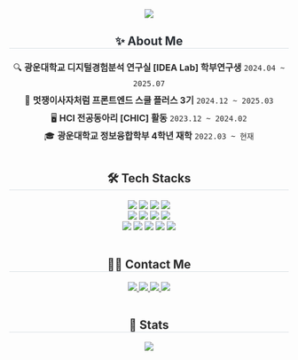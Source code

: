 <div align="center">
    <img src="https://capsule-render.vercel.app/api?type=waving&color=0:dad4ec,100:f3e7e9&height=200&text=Welcome%20to%20Ahyun's%20Github%20👋&animation=fadeIn&fontColor=2A2A2A&fontSize=35" />
</div>

<div align="center">
    <h2 style="border-bottom: 1px solid #d8dee4; color: #282d33;">✨ About Me</h2>
    <div style="font-size: 16px; text-align: center; color: #2A2A2A; line-height: 2.0;">
        🔍 <b>광운대학교 디지털경험분석 연구실 [IDEA Lab] 학부연구생</b> 
        <code>2024.04 ~ 2025.07</code> <br>
        🚀 <b>멋쟁이사자처럼 프론트엔드 스쿨 플러스 3기</b> 
        <code>2024.12 ~ 2025.03</code> <br>
        🖥️ <b>HCI 전공동아리 [CHIC] 활동</b> 
        <code>2023.12 ~ 2024.02</code> <br>
        🎓 <b>광운대학교 정보융합학부 4학년 재학</b>
        <code>2022.03 ~ 현재</code>
    </div>
</div>

<br>

<div align="center">
    <h2 style="border-bottom: 1px solid #d8dee4; color: #2A2A2A;">🛠️ Tech Stacks</h2>
    <div style="margin: 0 auto; text-align: center;">
        <img src="https://img.shields.io/badge/React-61DAFB?style=flat&logo=React&logoColor=white">
        <img src="https://img.shields.io/badge/TypeScript-3178C6?style=flat&logo=TypeScript&logoColor=white">
        <img src="https://img.shields.io/badge/Javascript-F7DF1E?style=flat&logo=Javascript&logoColor=white">
        <img src="https://img.shields.io/badge/Next.js-000000?style=flat&logo=Next.js&logoColor=white">
        <br>
        <img src="https://img.shields.io/badge/HTML5-E34F26?style=flat&logo=HTML5&logoColor=white">
        <img src="https://img.shields.io/badge/CSS3-1572B6?style=flat&logo=CSS3&logoColor=white">
        <img src="https://img.shields.io/badge/Sass-CC6699?style=flat&logo=Sass&logoColor=white">
<img src="https://img.shields.io/badge/Tailwind%20CSS-06B6D4?style=flat&logo=tailwindcss&logoColor=white">        <br>
        <img src="https://img.shields.io/badge/Figma-F24E1E?style=flat&logo=Figma&logoColor=white">
        <img src="https://img.shields.io/badge/Vercel-000000?style=flat&logo=Vercel&logoColor=white">
        <img src="https://img.shields.io/badge/Node.js-339933?style=flat&logo=Node.js&logoColor=white">
        <img src="https://img.shields.io/badge/MongoDB-47A248?style=flat&logo=MongoDB&logoColor=white">
        <img src="https://img.shields.io/badge/MySQL-4479A1?style=flat&logo=MySQL&logoColor=white">
    </div>
</div>

<br>

<div align="center">
    <h2 style="border-bottom: 1px solid #d8dee4; color: #2A2A2A;">🧑‍💻 Contact Me</h2>
    <div align="center">
        <a href="https://velog.io/@nuyhanos">
            <img src="https://img.shields.io/badge/Velog-20C997?style=flat&logo=Velog&logoColor=white">
        </a>
        <a href="https://immediate-stem-e50.notion.site/son-ahyun">
            <img src="https://img.shields.io/badge/Notion-000000?style=flat&logo=Notion&logoColor=white">
        </a>
        <a href="mailto:dkgus3731@gmail.com">
            <img src="https://img.shields.io/badge/Gmail-EA4335?style=flat&logo=Gmail&logoColor=white">
        </a>
        <a href="mailto:dkgus731@naver.com">
            <img src="https://img.shields.io/badge/Naver-03C75A?style=flat&logo=Naver&logoColor=white">
        </a>
    </div>
</div>

<br>

<div align="center"> 
    <h2 style="border-bottom: 1px solid #d8dee4; color: #2A2A2A;">🏅 Stats</h2>
    <div style="display: flex; justify-content: center; gap: 10px;">
<img src="https://github-readme-stats.vercel.app/api?username=iinuyha&bg_color=ffffff&title_color=cc6699&text_color=6a0572"/>
    </div>
</div>


